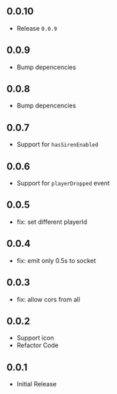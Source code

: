 ## 0.0.10

- Release `0.0.9`

## 0.0.9

- Bump depencencies

## 0.0.8

- Bump depencencies

## 0.0.7

- Support for `hasSirenEnabled`

## 0.0.6

- Support for `playerDropped` event

## 0.0.5

- fix: set different playerId

## 0.0.4

- fix: emit only 0.5s to socket

## 0.0.3

- fix: allow cors from all

## 0.0.2

- Support icon
- Refactor Code

## 0.0.1

- Initial Release
